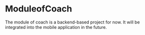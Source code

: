 # ModuleofCoach
The module of coach is a backend-based project for now. It will be integrated into the mobile application in the future.
